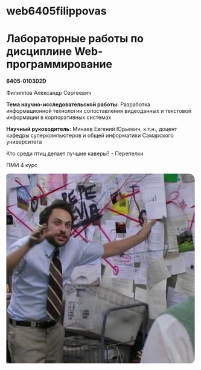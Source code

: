 # web6405filippovas
<h1>Лабораторные работы по дисциплине Web-программирование</h1>
<p><strong>6405-010302D</strong></p>
<p>Филиппов Александр Сергеевич</p>
<p><strong>Тема научно-исследовательской работы:</strong> Разработка информационной технологии сопоставления видеоданных и текстовой информации в корпоративных системах</p>
<p><strong>Научный руководитель:</strong> Минаев Евгений Юрьевич, к.т.н., доцент кафедры суперкомпьютеров и общей информатики Самарского университета</p>


Кто среди птиц делает лучшие каверы? - Перепелки

<p>ПМИ 4 курс</p>
<img src="https://github.com/bibikkkka/web6405filippovas/blob/main/pmi-4-course.jpg" alt="ПМИ 4 курс" width="500"/>